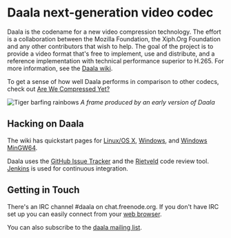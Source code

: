 # Daala next-generation video codec

Daala is the codename for a new video compression technology. The effort is a
collaboration between the Mozilla Foundation, the Xiph.Org Foundation and any
other contributors that wish to help. The goal of the project is to provide a
video format that's free to implement, use and distribute, and a reference
implementation with technical performance superior to H.265. 
For more information, see the [Daala wiki][wiki].

To get a sense of how well Daala performs in comparison to other codecs, check
out [Are We Compressed Yet?][awcy]

[awcy]: https://arewecompressedyet.com/
[wiki]: https://wiki.xiph.org/Daala
![Tiger barfing rainbows](https://people.xiph.org/~greg/a.png)
*A frame produced by an early version of Daala*

## Hacking on Daala

The wiki has quickstart pages for [Linux/OS X][posix], [Windows][win], and 
[Windows MinGW64][mingw].

Daala uses the [GitHub Issue Tracker][issues] and the [Rietveld][code review]
code review tool. [Jenkins][jenkins] is used for continuous integration.

[posix]: https://wiki.xiph.org/Daala_Quickstart
[win]: https://wiki.xiph.org/Daala_Quickstart_Windows
[mingw]: https://wiki.xiph.org/Daala_MinGW64_Environment
[issues]: https://github.com/xiph/daala/issues
[code review]: https://review.xiph.org/
[jenkins]: https://mf4.xiph.org/jenkins/view/daala/

## Getting in Touch

There's an IRC channel #daala on chat.freenode.org. If you don't have IRC set
up you can easily connect from your [web browser][webchat].

You can also subscribe to the [daala mailing list][email].

[webchat]: http://webchat.freenode.net/?channels=%23daala
[email]: http://lists.xiph.org/mailman/listinfo/daala
